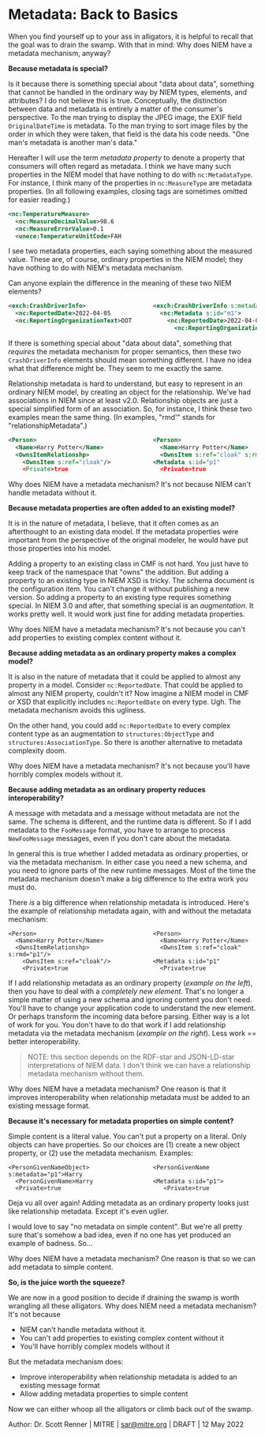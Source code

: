 # Metadata: Back to Basics

When you find yourself up to your ass in alligators, it is helpful to recall that the goal was to drain the swamp.  With that in mind:  Why does NIEM have a metadata mechanism, anyway?

**Because metadata is special?**

Is it because there is something special about "data about data", something that cannot be handled in the ordinary way by NIEM types, elements, and attributes?  I do not believe this is true.  Conceptually, the distinction between data and metadata is entirely a matter of the consumer's perspective.  To the man trying to display the JPEG image, the EXIF field `OriginalDateTime` is metadata.  To the man trying to sort image files by the order in which they were taken, that field is the data his code needs.  "One man's metadata is another man's data."

Hereafter I will use the term *metadata property* to denote a property that consumers will often regard as metadata.  I think we have many such properties in the NIEM model that have nothing to do with `nc:MetadataType`.  For instance, I think many of the properties in `nc:MeasureType` are metadata properties.  (In all following examples, closing tags are sometimes omitted for easier reading.)

```xml
<nc:TemperatureMeasure>
  <nc:MeasureDecimalValue>98.6
  <nc:MeasureErrorValue>0.1
  <unece:TemperatureUnitCode>FAH
```

I see two metadata properties, each saying something about the measured value.  These are, of course, ordinary properties in the NIEM model; they have nothing to do with NIEM's metadata mechanism.

Can anyone explain the difference in the meaning of these two NIEM elements?

```xml
<exch:CrashDriverInfo>                   <exch:CrashDriverInfo s:metadata="m1">
  <nc:ReportedDate>2022-04-05              <nc:Metadata s:id="m1">
  <nc:ReportingOrganizationText>DOT          <nc:ReportedDate>2022-04-05
                                               <nc:ReportingOrganizationText>DOT
```

If there is something special about "data about data", something that *requires* the metadata mechanism for proper semantics, then these two `CrashDriverInfo` elements should mean something different.  I have no idea what that difference might be.  They seem to me exactly the same.

Relationship metadata is hard to understand, but easy to represent in an ordinary NIEM model, by creating an object for the relationship.  We've had associations in NIEM since at least v2.0.  Relationship objects are just a special simplified form of an association.  So, for instance, I think these two examples mean the same thing.  (In examples, "rmd'" stands for "relationshipMetadata".)

```xml
<Person>                                 <Person>
  <Name>Harry Potter</Name>                <Name>Harry Potter</Name>
  <OwnsItemRelationshp>                    <OwnsItem s:ref="cloak" s:rmd="p1"/>
    <OwnsItem s:ref="cloak"/>            <Metadata s:id="p1"
    <Private>true                          <Private>true
```

Why does NIEM have a metadata mechanism?  It's not because NIEM can't handle metadata without it.

**Because metadata properties are often added to an existing model?**

It is in the nature of metadata, I believe, that it often comes as an afterthought to an existing data model.  If the metadata properties were important from the perspective of the original modeler, he would have put those properties into his model.

Adding a property to an existing class in CMF is not hard.  You just have to keep track of the namespace that "owns" the addition.  But adding a property to an existing type in NIEM XSD is tricky.  The schema document is the configuration item.  You can't change it without publishing a new version.  So adding a property to an existing type requires something special.  In NIEM 3.0 and after, that something special is an *augmentation*.  It works pretty well.  It would work just fine for adding metadata properties.

Why does NIEM have a metadata mechanism? It's not because you can't add properties to existing complex content without it.

**Because adding metadata as an ordinary property makes a complex model?**

It is also in the nature of metadata that it could be applied to almost any property in a model.  Consider `nc:ReportedDate`.  That could be applied to almost any NIEM property, couldn't it?  Now imagine a NIEM model in CMF or XSD that explicitly includes `nc:ReportedDate` on every type.  Ugh.  The metadata mechanism avoids this ugliness.

On the other hand, you could add `nc:ReportedDate` to every complex content type as an augmentation to `structures:ObjectType` and `structures:AssociationType`.  So there is another alternative to metadata complexity doom.

Why does NIEM have a metadata mechanism?  It's not because you'll have horribly complex models without it.

**Because adding metadata as an ordinary property reduces interoperability?**

A message with metadata and a message without metadata are not the same.  The schema is different, and the runtime data is different.  So if I add metadata to the `FooMessage` format, you have to arrange to process `NewFooMessage` messages, even if you don't care about the metadata.

In general this is true whether I added metadata as ordinary properties, or via the metadata mechanism.  In either case you need a new schema, and you need to ignore parts of the new runtime messages.  Most of the time the metadata mechanism doesn't make a big difference to the extra work you must do.

There *is* a big difference when relationship metadata is introduced.  Here's the example of relationship metadata again, with and without the metadata mechanism:

```
<Person>                                 <Person>
  <Name>Harry Potter</Name>                <Name>Harry Potter</Name>
  <OwnsItemRelationshp>                    <OwnsItem s:ref="cloak" s:rmd="p1"/>
    <OwnsItem s:ref="cloak"/>            <Metadata s:id="p1"
    <Private>true                          <Private>true
```

If I add relationship metadata as an ordinary property (*example on the left*), then you have to deal with a *completely new element.*  That's no longer a simple matter of using a new schema and ignoring content you don't need.  You'll have to change your application code to understand the new element.  Or perhaps transform the incoming data before parsing.  Either way is a lot of work for you.  You don't have to do that work if I add relationship metadata via the metadata mechanism (*example on the right*).  Less work == better interoperability.

> NOTE:  this section depends on the RDF-star and JSON-LD-star interpretations of NIEM data.  I don't think we can have a relationship metadata mechanism without them.

Why does NIEM have a metadata mechanism?  One reason is that it improves interoperability when relationship metadata must be added to an existing message format.

**Because it's necessary for metadata properties on simple content?**

Simple content is a literal value.  You can't put a property on a literal.  Only objects can have properties.  So our choices are (1) create a new object property, or (2) use the metadata mechanism.  Examples:

```
<PersonGivenNameObject>                  <PersonGivenName s:metadata="p1">Harry      
  <PersonGivenName>Harry                 <Metadata s:id="p1">
  <Private>true                             <Private>true
```

Deja vu all over again!  Adding metadata as an ordinary property looks just like relationship metadata.  Except it's even uglier.

I would love to say "no metadata on simple content".  But we're all pretty sure that's somehow a bad idea, even if no one has yet produced an example of badness.  So...

Why does NIEM have a metadata mechanism?  One reason is that so we can add metadata to simple content.

**So, is the juice worth the squeeze?**

We are now in a good position to decide if draining the swamp is worth wrangling all these alligators.  Why does NIEM need a metadata mechanism?  It's not because

* NIEM can't handle metadata without it.
* You can't add properties to existing complex content without it
* You'll have horribly complex models without it

But the metadata mechanism does:

* Improve interoperability when relationship metadata is added to an existing message format
* Allow adding metadata properties to simple content

Now we can either whoop all the alligators or climb back out of the swamp.



Author:  Dr. Scott Renner | MITRE | sar@mitre.org | DRAFT | 12 May 2022
